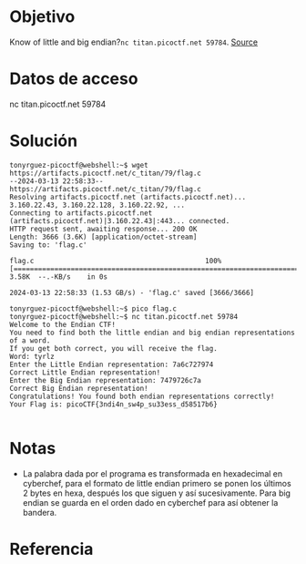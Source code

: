 # Objetivo
Know of little and big endian?`nc titan.picoctf.net 59784`. [Source](https://artifacts.picoctf.net/c_titan/79/flag.c)
# Datos de acceso
nc titan.picoctf.net 59784
# Solución
```
tonyrguez-picoctf@webshell:~$ wget https://artifacts.picoctf.net/c_titan/79/flag.c
--2024-03-13 22:58:33--  https://artifacts.picoctf.net/c_titan/79/flag.c
Resolving artifacts.picoctf.net (artifacts.picoctf.net)... 3.160.22.43, 3.160.22.128, 3.160.22.92, ...
Connecting to artifacts.picoctf.net (artifacts.picoctf.net)|3.160.22.43|:443... connected.
HTTP request sent, awaiting response... 200 OK
Length: 3666 (3.6K) [application/octet-stream]
Saving to: 'flag.c'

flag.c                                          100%[======================================================================================================>]   3.58K  --.-KB/s    in 0s      

2024-03-13 22:58:33 (1.53 GB/s) - 'flag.c' saved [3666/3666]

tonyrguez-picoctf@webshell:~$ pico flag.c
tonyrguez-picoctf@webshell:~$ nc titan.picoctf.net 59784
Welcome to the Endian CTF!
You need to find both the little endian and big endian representations of a word.
If you get both correct, you will receive the flag.
Word: tyrlz
Enter the Little Endian representation: 7a6c727974
Correct Little Endian representation!
Enter the Big Endian representation: 7479726c7a
Correct Big Endian representation!
Congratulations! You found both endian representations correctly!
Your Flag is: picoCTF{3ndi4n_sw4p_su33ess_d58517b6}


```
# Notas
- La palabra dada por el programa es transformada en hexadecimal en cyberchef, para el formato de little endian primero se ponen los últimos 2 bytes en hexa, después los que siguen y así sucesivamente. Para big endian se guarda en el orden dado en cyberchef para así obtener la bandera.
# Referencia